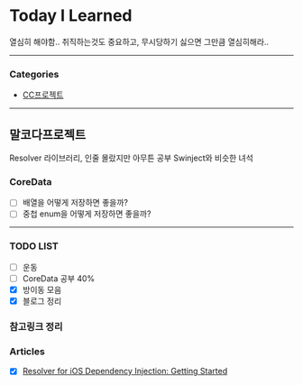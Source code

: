 # Today I Learned
열심히 해야함.. 취직하는것도 중요하고, 무시당하기 싫으면 그만큼 열심히해라..

---

### Categories
- [CC프로젝트](#말코다프로젝트)

---

## 말코다프로젝트
Resolver 라이브러리, 인줄 몰랐지만 아무튼 공부 Swinject와 비슷한 녀석
### CoreData
- [ ] 배열을 어떻게 저장하면 좋을까?
- [ ] 중첩 enum을 어떻게 저장하면 좋을까?

---

### TODO LIST
- [ ] 운동
- [ ] CoreData 공부 40%
- [x] 방이동 모음
- [x] 블로그 정리

### 참고링크 정리


### Articles
- [x] [Resolver for iOS Dependency Injection: Getting Started](https://www.raywenderlich.com/22203552-resolver-for-ios-dependency-injection-getting-started) 







